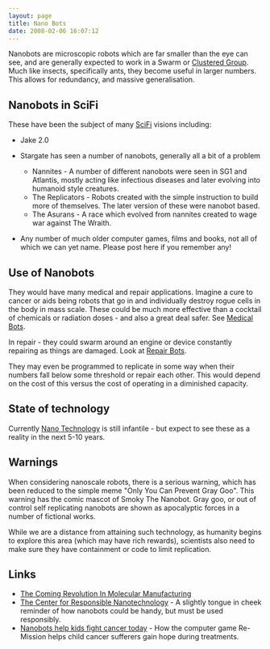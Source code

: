 ```yaml
---
layout: page
title: Nano Bots
date: 2008-02-06 16:07:12
---
```

Nanobots are microscopic robots which are far smaller than the eye can see, and are generally expected to work in a Swarm or [Clustered Group](/wiki/cluster_bots.html "Cluster Bots"). Much like insects, specifically ants, they become useful in larger numbers. This allows for redundancy, and massive generalisation.

## Nanobots in SciFi

These have been the subject of many [SciFi](/wiki/scifi.html "scifi") visions including:

- Jake 2.0
- Stargate has seen a number of nanobots, generally all a bit of a problem

  - Nannites - A number of different nanobots were seen in SG1 and Atlantis, mostly acting like infectious diseases and later evolving into humanoid style creatures.
  - The Replicators - Robots created with the simple instruction to build more of themselves. The later version of these were nanobot based.
  - The Asurans - A race which evolved from nannites created to wage war against The Wraith.

- Any number of much older computer games, films and books, not all of which we can yet name. Please post here if you remember any!

## Use of Nanobots

They would have many medical and repair applications. Imagine a cure to cancer or aids being robots that go in and individually destroy rogue cells in the body in mass scale. These could be much more effective than a cocktail of chemicals or radiation doses - and also a great deal safer. See [Medical Bots](/wiki/medical_bots.html "Medical Bots").

In repair - they could swarm around an engine or device constantly repairing as things are damaged. Look at [Repair Bots](/wiki/repair_bots.html "Repair Bots").

They may even be programmed to replicate in some way when their numbers fall below some threshold or repair each other. This would depend on the cost of this versus the cost of operating in a diminished capacity.

## State of technology

Currently [Nano Technology](/wiki/nano_technology.html "Also Known as Nanotech") is still infantile - but expect to see these as a reality in the next 5-10 years.

## Warnings

When considering nanoscale robots, there is a serious warning, which has been reduced to the simple meme "Only You Can Prevent Gray Goo". This warning has the comic mascot of Smoky The Nanobot. Gray goo, or out of control self replicating nanobots are shown as apocalyptic forces in a number of fictional works.

While we are a distance from attaining such technology, as humanity begins to explore this area (which may have rich rewards), scientists also need to make sure they have containment or code to limit replication.

## Links

- [The Coming Revolution In Molecular Manufacturing](http://www.islandone.org/Foresight/NanoRev/index.html)
- [The Center for Responsible Nanotechnology](http://crnano.org) - A slightly tongue in cheek reminder of how nanobots could be handy, but must be used responsibly.
- [Nanobots help kids fight cancer today](https://archive.ieet.org/articles/hughes20060417.html) - How the computer game Re-Mission helps child cancer sufferers gain hope during treatments.
